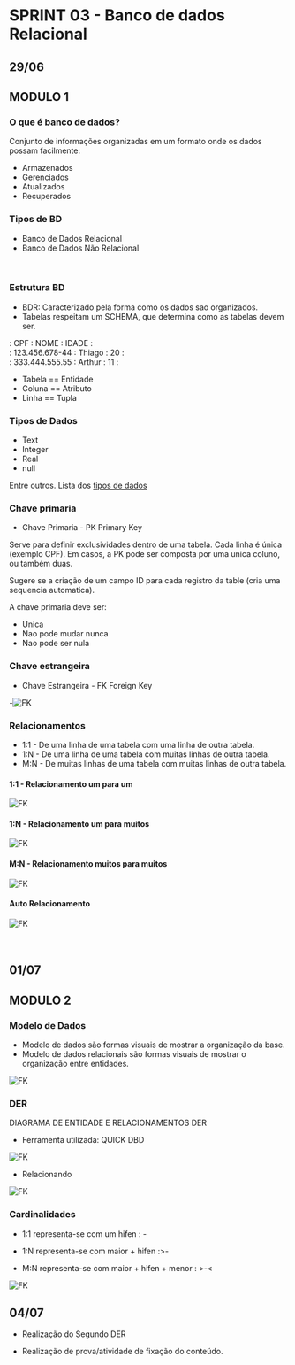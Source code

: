 # SPRINT 03 - Banco de dados Relacional

## 29/06

## MODULO 1

### O que é banco de dados?

 Conjunto de informações organizadas em um formato onde os dados possam facilmente:
 - Armazenados
 - Gerenciados
 - Atualizados
 - Recuperados <br>

### Tipos de BD

- Banco de Dados Relacional
- Banco de Dados Não Relacional
<br>

### Estrutura BD

- BDR: Caracterizado pela forma como os dados sao organizados.
- Tabelas respeitam um SCHEMA, que determina como as tabelas devem ser.

:     CPF        : NOME   : IDADE :<br>
: 123.456.678-44 : Thiago : 20    :<br>
: 333.444.555.55 : Arthur : 11    :<br>

 - Tabela == Entidade
 - Coluna == Atributo
 - Linha == Tupla <br>

### Tipos de Dados

 - Text
 - Integer
 - Real
 - null

 Entre outros. Lista dos [tipos de dados](https://www.sqlite.org/datatype3.html) <br>


### Chave primaria

 - Chave Primaria - PK Primary Key

Serve para definir exclusividades dentro de uma tabela. Cada linha é única (exemplo CPF). Em casos, a PK pode ser composta por uma unica coluno, ou também duas.
<br>

Sugere se a criação de um campo ID para cada registro da table (cria uma sequencia automatica).
<br>

A chave primaria deve ser:
- Unica
- Nao pode mudar nunca
- Nao pode ser nula <br>

### Chave estrangeira

- Chave Estrangeira - FK Foreign Key

-![FK](/img/fk.JPG) <br>
 
### Relacionamentos

 - 1:1 - De uma linha de uma tabela com uma linha de outra tabela.
 - 1:N - De uma linha de uma tabela com muitas linhas de outra tabela.
 - M:N - De muitas linhas de uma tabela com muitas linhas de outra tabela. <br>

#### 1:1 - Relacionamento um para um

![FK](/img/1p1.JPG) <br>

#### 1:N - Relacionamento um para muitos

![FK](/img/1pN.JPG) <br>

#### M:N - Relacionamento muitos para muitos

![FK](/img/MpN.JPG) <br>

#### Auto Relacionamento

![FK](/img/auto.JPG) <br> <br> <br>


## 01/07 

## MODULO 2

### Modelo de Dados

- Modelo de dados são formas visuais de mostrar a organização da base. 
- Modelo de dados relacionais são formas visuais de mostrar o organização entre entidades.

![FK](/img/mod.JPG) <br>

### DER

DIAGRAMA DE ENTIDADE E RELACIONAMENTOS DER

- Ferramenta utilizada: QUICK DBD

![FK](/img/de.JPG) 

- Relacionando

![FK](/img/der.JPG) <br>

### Cardinalidades

- 1:1 representa-se com um hifen : -

- 1:N representa-se com maior + hifen :>-

- M:N representa-se com maior + hifen + menor : >-<

![FK](/img/cardi.JPG) <br>

## 04/07

- Realização do Segundo DER

- Realização de prova/atividade de fixação do conteúdo.









